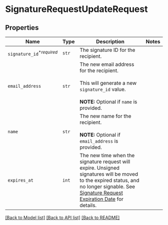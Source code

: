 # SignatureRequestUpdateRequest



## Properties
Name | Type | Description | Notes
------------ | ------------- | ------------- | -------------
| `signature_id`<sup>*_required_</sup> | ```str``` |  The signature ID for the recipient.  |  |
| `email_address` | ```str``` |  The new email address for the recipient.<br><br>This will generate a new `signature_id` value.<br><br>**NOTE:** Optional if `name` is provided.  |  |
| `name` | ```str``` |  The new name for the recipient.<br><br>**NOTE:** Optional if `email_address` is provided.  |  |
| `expires_at` | ```int``` |  The new time when the signature request will expire. Unsigned signatures will be moved to the expired status, and no longer signable. See [Signature Request Expiration Date](https://developers.hellosign.com/docs/signature-request/expiration/) for details.  |  |

[[Back to Model list]](../README.md#documentation-for-models) [[Back to API list]](../README.md#documentation-for-api-endpoints) [[Back to README]](../README.md)


